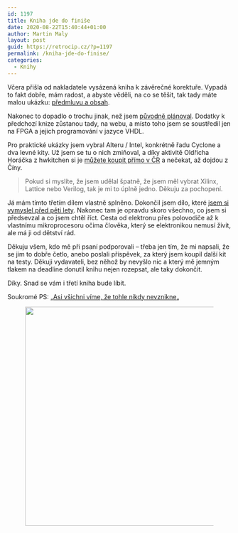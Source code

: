 ```yaml
---
id: 1197
title: Kniha jde do finiše
date: 2020-08-22T15:40:44+01:00
author: Martin Maly
layout: post
guid: https://retrocip.cz/?p=1197
permalink: /kniha-jde-do-finise/
categories:
  - Knihy
---
```

Včera přišla od nakladatele vysázená kniha k závěrečné korektuře. Vypadá to fakt dobře, mám radost, a abyste věděli, na co se těšit, tak tady máte malou ukázku: [předmluvu a obsah](https://retrocip.cz/wp-content/uploads/sites/6/2020/08/datacipy-ukazka.pdf).

Nakonec to dopadlo o trochu jinak, než jsem <a href="https://retrocip.cz/cipy-data-procesory/" data-type="post" data-id="1160">původně plánoval</a>. Dodatky k předchozí knize zůstanou tady, na webu, a místo toho jsem se soustředil jen na FPGA a jejich programování v jazyce VHDL.

Pro praktické ukázky jsem vybral Alteru / Intel, konkrétně řadu Cyclone a dva levné kity. Už jsem se tu o nich zmiňoval, a díky aktivitě Oldřicha Horáčka z hwkitchen si je [můžete koupit přímo v ČR](https://www.hwkitchen.cz/fpga/) a nečekat, až dojdou z Číny.

<blockquote class="wp-block-quote">
  <p>
    Pokud si myslíte, že jsem udělal špatně, že jsem měl vybrat Xilinx, Lattice nebo Verilog, tak je mi to úplně jedno. Děkuju za pochopení.
  </p>
</blockquote>

Já mám tímto třetím dílem vlastně splněno. Dokončil jsem dílo, které [jsem si vymyslel před pěti lety](https://www.misantrop.info/naucim-vas-mluvit-elektronicky/). Nakonec tam je opravdu skoro všechno, co jsem si předsevzal a co jsem chtěl říct. Cesta od elektronu přes polovodiče až k vlastnímu mikroprocesoru očima člověka, který se elektronikou nemusí živit, ale má ji od dětství rád.

Děkuju všem, kdo mě při psaní podporovali &#8211; třeba jen tím, že mi napsali, že se jim to dobře četlo, anebo poslali příspěvek, za který jsem koupil další kit na testy. Děkuji vydavateli, bez něhož by nevyšlo nic a který mě jemným tlakem na deadline donutil knihu nejen rozepsat, ale taky dokončit.

Díky. Snad se vám i třetí kniha bude líbit.

<!--more-->

Soukromé PS: &#8222;[Asi všichni víme, že tohle nikdy nevznikne](https://www.facebook.com/martin.maly/posts/10152995187362496?comment_id=10152997157742496)&#8222;<figure class="wp-block-image size-large">

<img loading="lazy" width="467" height="493" src="https://retrocip.cz/wp-content/uploads/sites/6/2020/08/fpl.png" alt="" class="wp-image-1198" /> </figure>
